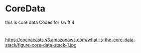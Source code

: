 # CoreData

this is core data Codes for swift 4
#
https://cocoacasts.s3.amazonaws.com/what-is-the-core-data-stack/figure-core-data-stack-1.jpg
